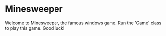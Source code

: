 # Minesweeper
Welcome to Minesweeper, the famous windows game. Run the 'Game' class to play this game. Good luck!
